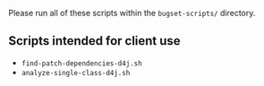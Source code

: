 Please run all of these scripts within the `bugset-scripts/` directory.


Scripts intended for client use
-
* `find-patch-dependencies-d4j.sh`
* `analyze-single-class-d4j.sh`